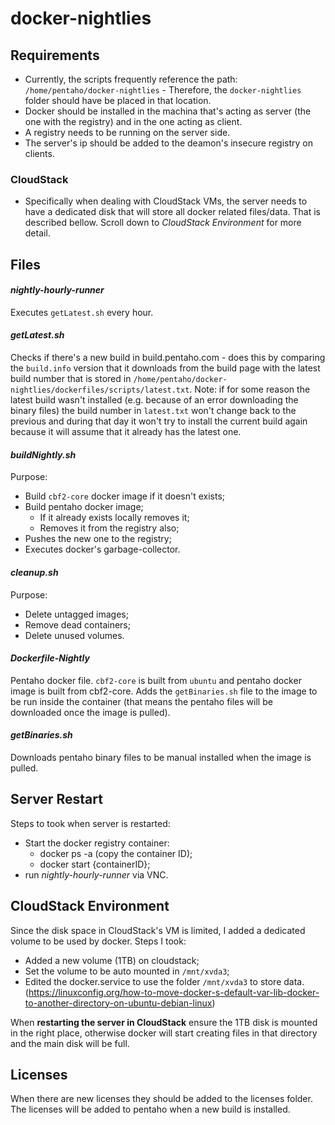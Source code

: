 # docker-nightlies

## Requirements

* Currently, the scripts frequently reference the path: `/home/pentaho/docker-nightlies` - Therefore, the `docker-nightlies` folder should have be placed in that location. 
* Docker should be installed in the machina that's acting as server (the one with the registry) and in the one acting as client.
* A registry needs to be running on the server side.
* The server's ip should be added to the deamon's insecure registry on clients.

### CloudStack 

* Specifically when dealing with CloudStack VMs, the server needs to have a dedicated disk that will store all docker related files/data. That is described bellow. Scroll down to *CloudStack Environment* for more detail. 

## Files

#### _nightly-hourly-runner_

Executes `getLatest.sh` every hour.

#### _getLatest.sh_

Checks if there's a new build in build.pentaho.com - does this by comparing the `build.info` version that it downloads from the build page with the latest build number that is stored in `/home/pentaho/docker-nightlies/dockerfiles/scripts/latest.txt`. Note: if for some reason the latest build wasn't installed (e.g. because of an error downloading the binary files) the build number in `latest.txt` won't change back to the previous and during that day it won't try to install the current build again because it will assume that it already has the latest one.

#### _buildNightly.sh_

Purpose:
* Build `cbf2-core` docker image if it doesn't exists;
* Build pentaho docker image;
  * If it already exists locally removes it;
  * Removes it from the registry also;
* Pushes the new one to the registry;
* Executes docker's garbage-collector.

#### _cleanup.sh_

Purpose:
* Delete untagged images;
* Remove dead containers;
* Delete unused volumes.

#### _Dockerfile-Nightly_

Pentaho docker file. `cbf2-core` is built from `ubuntu` and pentaho docker image is built from cbf2-core.
Adds the `getBinaries.sh` file to the image to be run inside the container (that means the pentaho files will be downloaded once the image is pulled).

#### _getBinaries.sh_

Downloads pentaho binary files to be manual installed when the image is pulled. 

## Server Restart

Steps to took when server is restarted: 
* Start the docker registry container:
  * docker ps -a (copy the container ID);
  * docker start {containerID};
* run _nightly-hourly-runner_ via VNC.

## CloudStack Environment

Since the disk space in CloudStack's VM is limited, I added a dedicated volume to be used by docker. 
Steps I took: 
* Added a new volume (1TB) on cloudstack;
* Set the volume to be auto mounted in `/mnt/xvda3`;
* Edited the docker.service to use the folder `/mnt/xvda3` to store data. (https://linuxconfig.org/how-to-move-docker-s-default-var-lib-docker-to-another-directory-on-ubuntu-debian-linux)

When **restarting the server in CloudStack** ensure the 1TB disk is mounted in the right place, otherwise docker will start creating files in that directory and the main disk will be full. 

## Licenses 

When there are new licenses they should be added to the licenses folder. The licenses will be added to pentaho when a new build is installed. 

